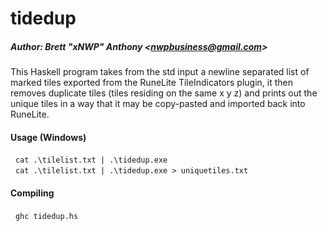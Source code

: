 # tidedup

##### Author: Brett "xNWP" Anthony \<nwpbusiness@gmail.com\>

This Haskell program takes from the std input a newline separated list of marked tiles
exported from the RuneLite TileIndicators plugin, it then removes duplicate tiles (tiles
residing on the same x y z) and prints out the unique tiles in a way that it may be copy-pasted
and imported back into RuneLite.

#### Usage (Windows)
&nbsp;&nbsp;`cat .\tilelist.txt | .\tidedup.exe`\
&nbsp;&nbsp;`cat .\tilelist.txt | .\tidedup.exe > uniquetiles.txt`

#### Compiling
&nbsp;&nbsp;`ghc tidedup.hs`